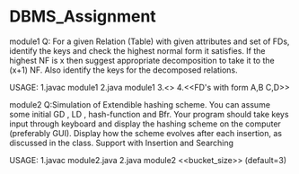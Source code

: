 # DBMS_Assignment

module1
Q: For a given Relation (Table) with given attributes and set of FDs, identify the keys and check
the highest normal form it satisfies. If the highest NF is x then suggest appropriate
decomposition to take it to the (x+1) NF. Also identify the keys for the decomposed relations.

USAGE:
1.javac module1
2.java module1
3.<<Attributes seperated by space>>
4.<<FD's with form A,B C,D>>

module2
Q:Simulation of Extendible hashing scheme.
You can assume some initial GD , LD , hash-function and Bfr.
Your program should take keys input through keyboard and display the hashing scheme on
the computer (preferably GUI). Display how the scheme evolves after each insertion, as
discussed in the class.
Support with Insertion and Searching

USAGE:
1.javac module2.java
2.java module2 <<bucket_size>> (default=3)
